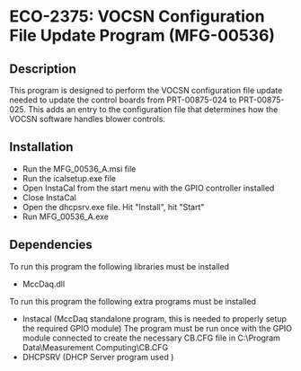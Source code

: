 # ECO-2375: VOCSN Configuration File Update Program (MFG-00536)
## Description
This program is designed to perform the VOCSN configuration file update needed to update the control boards from PRT-00875-024 to PRT-00875-025. This adds an entry to the configuration file that determines how the VOCSN software handles blower controls.



## Installation
* Run the MFG_00536_A.msi file
* Run the icalsetup.exe file
* Open InstaCal from the start menu with the GPIO controller installed
* Close InstaCal
* Open the dhcpsrv.exe file. Hit "Install", hit "Start"
* Run MFG_00536_A.exe


## Dependencies
To run this program the following libraries must be installed
* MccDaq.dll

To run this program the following extra programs must be installed
* Instacal (MccDaq standalone program, this is needed to properly setup the required GPIO module) The program must be run once with the GPIO module connected to create the necessary CB.CFG file in C:\Program Data\Measurement Computing\CB.CFG
* DHCPSRV (DHCP Server program used )
